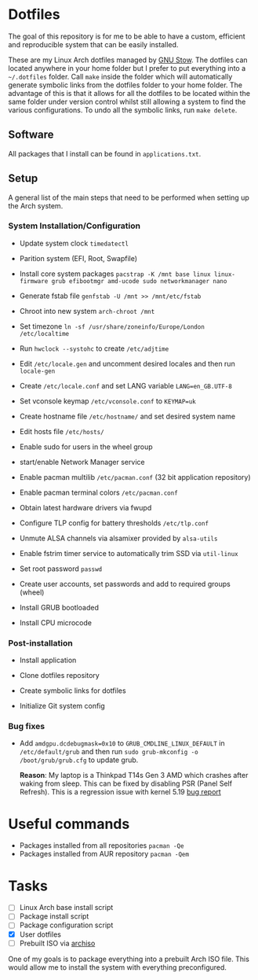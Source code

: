 # Dotfiles

The goal of this repository is for me to be able to have a custom, efficient and
reproducible system that can be easily installed.

These are my Linux Arch dotfiles managed by [GNU
Stow](https://www.gnu.org/software/stow/). The dotfiles can located anywhere in
your home folder but I prefer to put everything into a ``~/.dotfiles``
folder. Call ``make`` inside the folder which will automatically generate
symbolic links from the dotfiles folder to your home folder. The advantage of
this is that it allows for all the dotfiles to be located within the same folder
under version control whilst still allowing a system to find the various
configurations. To undo all the symbolic links, run ``make delete``.

## Software
All packages that I install can be found in ``applications.txt``.

## Setup
A general list of the main steps that need to be performed when setting up the
Arch system.

### System Installation/Configuration
- Update system clock ``timedatectl``
- Parition system (EFI, Root, Swapfile)
- Install core system packages ``pacstrap -K /mnt base linux linux-firmware grub efibootmgr amd-ucode sudo networkmanager nano``
- Generate fstab file ``genfstab -U /mnt >> /mnt/etc/fstab``
- Chroot into new system ``arch-chroot /mnt``

- Set timezone ``ln -sf /usr/share/zoneinfo/Europe/London /etc/localtime``
- Run ``hwclock --systohc`` to create ``/etc/adjtime``
- Edit ``/etc/locale.gen`` and uncomment desired locales and then run ``locale-gen``
- Create ``/etc/locale.conf`` and set LANG variable ``LANG=en_GB.UTF-8``
- Set vconsole keymap ``/etc/vconsole.conf`` to ``KEYMAP=uk``
- Create hostname file ``/etc/hostname/`` and set desired system name
- Edit hosts file ``/etc/hosts/``
- Enable sudo for users in the wheel group
- start/enable Network Manager service
- Enable pacman multilib ``/etc/pacman.conf`` (32 bit application repository)
- Enable pacman terminal colors ``/etc/pacman.conf``
- Obtain latest hardware drivers via fwupd
- Configure TLP config for battery thresholds ``/etc/tlp.conf``

- Unmute ALSA channels via alsamixer provided by ``alsa-utils``
- Enable fstrim timer service to automatically trim SSD via ``util-linux``
- Set root password ``passwd``
- Create user accounts, set passwords and add to required groups (wheel)
- Install GRUB bootloaded
- Install CPU microcode

### Post-installation
- Install application
- Clone dotfiles repository
- Create symbolic links for dotfiles

- Initialize Git system config

### Bug fixes
- Add ``amdgpu.dcdebugmask=0x10`` to ``GRUB_CMDLINE_LINUX_DEFAULT`` in
  ``/etc/default/grub`` and then run ``sudo grub-mkconfig -o
  /boot/grub/grub.cfg`` to update grub.

  **Reason**: My laptop is a Thinkpad T14s Gen 3 AMD which crashes after waking
  from sleep. This can be fixed by disabling PSR (Panel Self Refresh). This is a
  regression issue with kernel 5.19 [bug
  report](https://bugs.launchpad.net/ubuntu/+source/linux-hwe-5.19/+bug/2007718)

# Useful commands

- Packages installed from all repositories ``pacman -Qe``
- Packages installed from AUR repository ``pacman -Qem``

# Tasks
- [ ] Linux Arch base install script
- [ ] Package install script
- [ ] Package configuration script
- [X] User dotfiles
- [ ] Prebuilt ISO via [archiso](https://wiki.archlinux.org/title/Archiso)

One of my goals is to package everything into a prebuilt Arch ISO
file. This would allow me to install the system with everything preconfigured.


